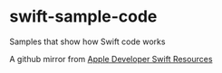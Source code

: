 # swift-sample-code
Samples that show how Swift code works

A github mirror from [Apple Developer Swift Resources](https://developer.apple.com/swift/resources/)
